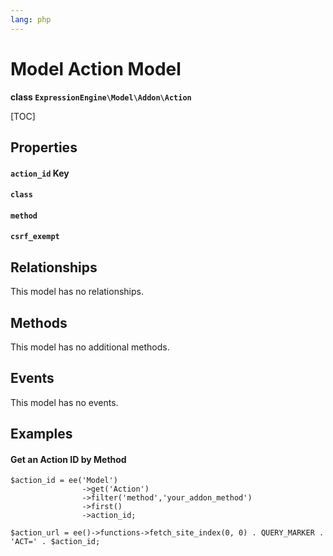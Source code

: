 ```yaml
---
lang: php
---
```


<!--
    This source file is part of the open source project
    ExpressionEngine User Guide (https://github.com/ExpressionEngine/ExpressionEngine-User-Guide)

    @link      https://expressionengine.com/
    @copyright Copyright (c) 2003-2021, Packet Tide, LLC (https://packettide.com)
    @license   https://expressionengine.com/license Licensed under Apache License, Version 2.0
-->

# Model Action Model

**class `ExpressionEngine\Model\Addon\Action`**

[TOC]

## Properties

#### `action_id` Key
#### `class`
#### `method`
#### `csrf_exempt`

## Relationships
This model has no relationships.

## Methods
This model has no additional methods.

## Events
This model has no events.

## Examples

#### Get an Action ID by Method
```
$action_id = ee('Model')
                ->get('Action')
                ->filter('method','your_addon_method')
                ->first()
                ->action_id;

$action_url = ee()->functions->fetch_site_index(0, 0) . QUERY_MARKER . 'ACT=' . $action_id;
```
